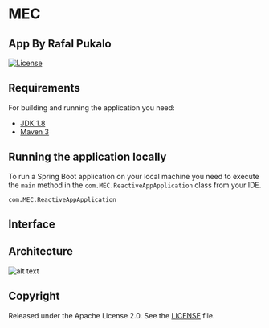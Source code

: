 # MEC
## App By Rafal Pukalo
[![License](http://img.shields.io/:license-apache-blue.svg)](http://www.apache.org/licenses/LICENSE-2.0.html)

## Requirements
For building and running the application you need:
- [JDK 1.8](http://www.oracle.com/technetwork/java/javase/downloads/jdk8-downloads-2133151.html) 
- [Maven 3](https://maven.apache.org)  
   
## Running the application locally 
 
To run a Spring Boot application on your local machine you need to execute the `main` method in the `com.MEC.ReactiveAppApplication` class from your IDE. 
```shell
com.MEC.ReactiveAppApplication
``` 
 
## Interface

## Architecture
  ![alt text](https://i.imgur.com/m0Pa1Aj.png)
## Copyright

Released under the Apache License 2.0. See the [LICENSE](https://github.com/codecentric/springboot-sample-app/blob/master/LICENSE) file.
